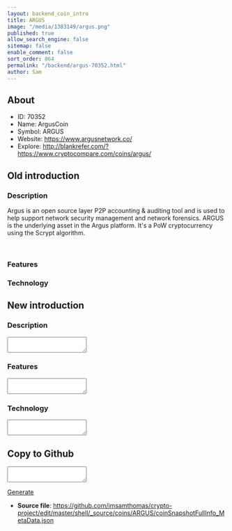 ```yaml
---
layout: backend_coin_intro
title: ARGUS
image: "/media/1383149/argus.png"
published: true
allow_search_engine: false
sitemap: false
enable_comment: false
sort_order: 864
permalink: "/backend/argus-70352.html"
author: Sam
---
```


## About

- ID: 70352
- Name: ArgusCoin
- Symbol: ARGUS
- Website: https://www.argusnetwork.co/
- Explore: http://blankrefer.com/?https://www.cryptocompare.com/coins/argus/


## Old introduction

### Description

<p>Argus is an open source layer P2P accounting &amp; auditing tool and is used to help support network security management and network forensics. ARGUS is the underlying asset in the Argus platform. It&#39;s a PoW cryptocurrency using the Scrypt algorithm.</p><p> </p>

### Features


### Technology




## New introduction


### Description
<textarea id="meta_description" name="description"></textarea>

### Features
<textarea id="meta_features" name="features"></textarea>

### Technology
<textarea id="meta_technology" name="technology"></textarea>


## Copy to Github

<textarea id="coinsnapshotfullinfo_metadata"></textarea>

<a href="#gen" onclick="generateMetaDatJson()">Generate</a>

- **Source file**: <a href="https://github.com/imsamthomas/crypto-project/edit/master/shell/_source/coins/ARGUS/coinSnapshotFullInfo_MetaData.json">https://github.com/imsamthomas/crypto-project/edit/master/shell/_source/coins/ARGUS/coinSnapshotFullInfo_MetaData.json</a>

